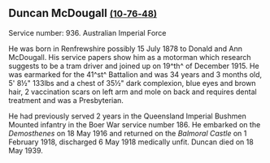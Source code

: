 ## Duncan McDougall <small>[(10‑76‑48)](https://brisbane.discovereverafter.com/profile/31977708 "Go to Memorial Information" )</small>

Service number: 936. Australian Imperial Force 

He was born in Renfrewshire possibly 15 July 1878 to Donald and Ann McDougall. His service papers show him as a motorman which research suggests to be a tram driver and joined up on 19^th^ of December 1915. He was earmarked for the 41^st^ Battalion and was 34 years and 3 months old, 5' 8½" 133lbs and a chest of 35½" dark complexion, blue eyes and brown hair, 2 vaccination scars on left arm and mole on back and requires dental treatment and was a Presbyterian. 

He had previously served 2 years in the Queensland Imperial Bushmen Mounted infantry in the Boer War service number 186. He embarked on the *Demosthenes* on 18 May 1916 and returned on the *Balmoral Castle* on 1 February 1918, discharged 6 May 1918 medically unfit. Duncan died on 18 May 1939.
